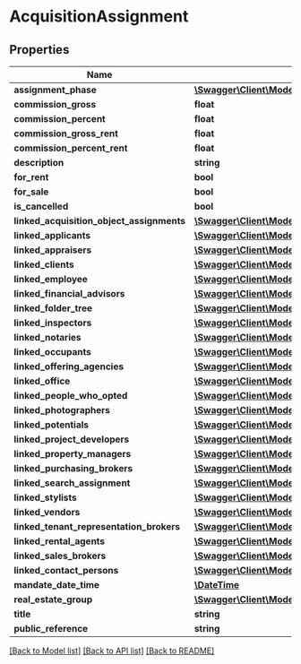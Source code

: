 # AcquisitionAssignment

## Properties
Name | Type | Description | Notes
------------ | ------------- | ------------- | -------------
**assignment_phase** | [**\Swagger\Client\Model\AssignmentPhase**](AssignmentPhase.md) |  | [optional] 
**commission_gross** | **float** |  | [optional] 
**commission_percent** | **float** |  | [optional] 
**commission_gross_rent** | **float** |  | [optional] 
**commission_percent_rent** | **float** |  | [optional] 
**description** | **string** |  | [optional] 
**for_rent** | **bool** |  | [optional] 
**for_sale** | **bool** |  | [optional] 
**is_cancelled** | **bool** |  | [optional] 
**linked_acquisition_object_assignments** | [**\Swagger\Client\Model\LinkedAssignment[]**](LinkedAssignment.md) |  | [optional] 
**linked_applicants** | [**\Swagger\Client\Model\LinkedRelation[]**](LinkedRelation.md) |  | [optional] 
**linked_appraisers** | [**\Swagger\Client\Model\LinkedRelation[]**](LinkedRelation.md) |  | [optional] 
**linked_clients** | [**\Swagger\Client\Model\LinkedRelation[]**](LinkedRelation.md) |  | [optional] 
**linked_employee** | [**\Swagger\Client\Model\LinkedEmployee**](LinkedEmployee.md) |  | [optional] 
**linked_financial_advisors** | [**\Swagger\Client\Model\LinkedRelation[]**](LinkedRelation.md) |  | [optional] 
**linked_folder_tree** | [**\Swagger\Client\Model\LinkedFolderTree**](LinkedFolderTree.md) |  | [optional] 
**linked_inspectors** | [**\Swagger\Client\Model\LinkedRelation[]**](LinkedRelation.md) |  | [optional] 
**linked_notaries** | [**\Swagger\Client\Model\LinkedRelation[]**](LinkedRelation.md) |  | [optional] 
**linked_occupants** | [**\Swagger\Client\Model\LinkedRelation[]**](LinkedRelation.md) |  | [optional] 
**linked_offering_agencies** | [**\Swagger\Client\Model\LinkedRelation[]**](LinkedRelation.md) |  | [optional] 
**linked_office** | [**\Swagger\Client\Model\LinkedOffice**](LinkedOffice.md) |  | [optional] 
**linked_people_who_opted** | [**\Swagger\Client\Model\LinkedRelation[]**](LinkedRelation.md) |  | [optional] 
**linked_photographers** | [**\Swagger\Client\Model\LinkedRelation[]**](LinkedRelation.md) |  | [optional] 
**linked_potentials** | [**\Swagger\Client\Model\LinkedRelation[]**](LinkedRelation.md) |  | [optional] 
**linked_project_developers** | [**\Swagger\Client\Model\LinkedRelation[]**](LinkedRelation.md) |  | [optional] 
**linked_property_managers** | [**\Swagger\Client\Model\LinkedRelation[]**](LinkedRelation.md) |  | [optional] 
**linked_purchasing_brokers** | [**\Swagger\Client\Model\LinkedRelation[]**](LinkedRelation.md) |  | [optional] 
**linked_search_assignment** | [**\Swagger\Client\Model\LinkedSearchAssignment[]**](LinkedSearchAssignment.md) |  | [optional] 
**linked_stylists** | [**\Swagger\Client\Model\LinkedRelation[]**](LinkedRelation.md) |  | [optional] 
**linked_vendors** | [**\Swagger\Client\Model\LinkedRelation[]**](LinkedRelation.md) |  | [optional] 
**linked_tenant_representation_brokers** | [**\Swagger\Client\Model\LinkedRelation[]**](LinkedRelation.md) |  | [optional] 
**linked_rental_agents** | [**\Swagger\Client\Model\LinkedRelation[]**](LinkedRelation.md) |  | [optional] 
**linked_sales_brokers** | [**\Swagger\Client\Model\LinkedRelation[]**](LinkedRelation.md) |  | [optional] 
**linked_contact_persons** | [**\Swagger\Client\Model\LinkedRelation[]**](LinkedRelation.md) |  | [optional] 
**mandate_date_time** | [**\DateTime**](\DateTime.md) |  | [optional] 
**real_estate_group** | [**\Swagger\Client\Model\RealEstateGroup**](RealEstateGroup.md) |  | [optional] 
**title** | **string** |  | [optional] 
**public_reference** | **string** |  | [optional] 

[[Back to Model list]](../README.md#documentation-for-models) [[Back to API list]](../README.md#documentation-for-api-endpoints) [[Back to README]](../README.md)



